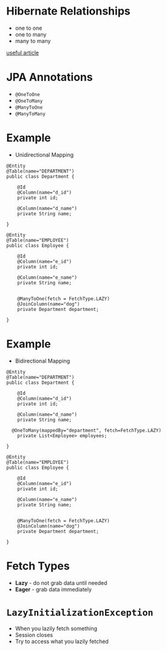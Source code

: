 # Hibernate Relationships
* one to one
* one to many
* many to many

[useful article](https://howtoprogramwithjava.com/hibernate-manytoone-unidirectional-tutorial/)

# JPA Annotations
* `@OneToOne`
* `@OneToMany`
* `@ManyToOne`
* `@ManyToMany`

# Example
* Unidirectional Mapping

```
@Entity
@Table(name="DEPARTMENT")
public class Department {

	@Id
	@Column(name="d_id")
	private int id;

	@Column(name="d_name")
	private String name;

}  
```

```
@Entity
@Table(name="EMPLOYEE")
public class Employee {

	@Id
	@Column(name="e_id")
	private int id;

	@Column(name="e_name")
	private String name;


	@ManyToOne(fetch = FetchType.LAZY)
	@JoinColumn(name="dog")
	private Department department;

}
```

# Example
* Bidirectional Mapping

```
@Entity
@Table(name="DEPARTMENT")
public class Department {

	@Id
	@Column(name="d_id")
	private int id;

	@Column(name="d_name")
	private String name;

  @OneToMany(mappedBy="department", fetch=FetchType.LAZY)
	private List<Employee> employees;

}  
```

```
@Entity
@Table(name="EMPLOYEE")
public class Employee {

	@Id
	@Column(name="e_id")
	private int id;

	@Column(name="e_name")
	private String name;


	@ManyToOne(fetch = FetchType.LAZY)
	@JoinColumn(name="dog")
	private Department department;

}
```

# Fetch Types
* **Lazy** - do not grab data until needed
* **Eager** - grab data immediately

# `LazyInitializationException`
* When you lazily fetch something
* Session closes
* Try to access what you lazily fetched
